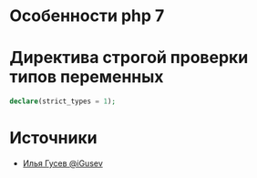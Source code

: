 Особенности php 7
======================

# Директива строгой проверки типов переменных

```php
declare(strict_types = 1);
```

# Источники

- [Илья Гусев @iGusev](https://habr.com/ru/users/iGusev/publications/articles/)
